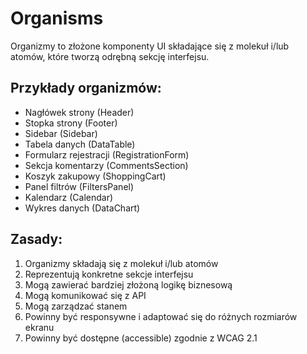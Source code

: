 # Organisms

Organizmy to złożone komponenty UI składające się z molekuł i/lub atomów, które tworzą odrębną sekcję interfejsu.

## Przykłady organizmów:

- Nagłówek strony (Header)
- Stopka strony (Footer)
- Sidebar (Sidebar)
- Tabela danych (DataTable)
- Formularz rejestracji (RegistrationForm)
- Sekcja komentarzy (CommentsSection)
- Koszyk zakupowy (ShoppingCart)
- Panel filtrów (FiltersPanel)
- Kalendarz (Calendar)
- Wykres danych (DataChart)

## Zasady:

1. Organizmy składają się z molekuł i/lub atomów
2. Reprezentują konkretne sekcje interfejsu
3. Mogą zawierać bardziej złożoną logikę biznesową
4. Mogą komunikować się z API
5. Mogą zarządzać stanem
6. Powinny być responsywne i adaptować się do różnych rozmiarów ekranu
7. Powinny być dostępne (accessible) zgodnie z WCAG 2.1
